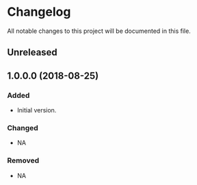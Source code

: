 # Changelog
All notable changes to this project will be documented in this file.

## Unreleased

## 1.0.0.0 (2018-08-25)
### Added
- Initial version.
### Changed
- NA
### Removed
- NA